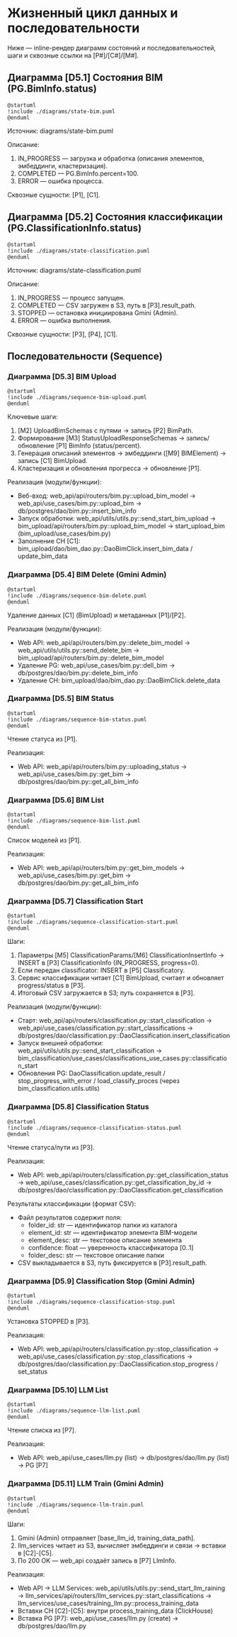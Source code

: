 # Жизненный цикл данных и последовательности

Ниже — inline-рендер диаграмм состояний и последовательностей, шаги и сквозные ссылки на [P#]/[C#]/[M#].

## Диаграмма [D5.1] Состояния BIM (PG.BimInfo.status)

<!-- puml: ./diagrams/state-bim.puml -->
```plantuml
@startuml
!include ./diagrams/state-bim.puml
@enduml
```

Источник: diagrams/state-bim.puml

Описание:
1. IN_PROGRESS — загрузка и обработка (описания элементов, эмбеддинги, кластеризация).
2. COMPLETED — PG.BimInfo.percent=100.
3. ERROR — ошибка процесса.

Сквозные сущности: [P1], [C1].

## Диаграмма [D5.2] Состояния классификации (PG.ClassificationInfo.status)

<!-- puml: ./diagrams/state-classification.puml -->
```plantuml
@startuml
!include ./diagrams/state-classification.puml
@enduml
```

Источник: diagrams/state-classification.puml

Описание:
1. IN_PROGRESS — процесс запущен.
2. COMPLETED — CSV загружен в S3, путь в [P3].result_path.
3. STOPPED — остановка инициирована Gmini (Admin).
4. ERROR — ошибка выполнения.

Сквозные сущности: [P3], [P4], [C1].

## Последовательности (Sequence)

### Диаграмма [D5.3] BIM Upload

<!-- puml: ./diagrams/sequence-bim-upload.puml -->
```plantuml
@startuml
!include ./diagrams/sequence-bim-upload.puml
@enduml
```

Ключевые шаги:
1. [M2] UploadBimSchemas с путями → запись [P2] BimPath.
2. Формирование [M3] StatusUploadResponseSchemas → запись/обновление [P1] BimInfo (status/percent).
3. Генерация описаний элементов → эмбеддинги ([M9] BIMElement) → запись [C1] BimUpload.
4. Кластеризация и обновления прогресса → обновление [P1].

Реализация (модули/функции):
- Веб-вход: web_api/api/routers/bim.py::upload_bim_model → web_api/use_cases/bim.py::upload_bim → db/postgres/dao/bim.py::insert_bim_info
- Запуск обработки: web_api/utils/utils.py::send_start_bim_upload → bim_upload/api/routers/bim.py::upload_bim_model → start_upload_bim (bim_upload/use_cases/bim.py)
- Заполнение CH [C1]: bim_upload/dao/bim_dao.py::DaoBimClick.insert_bim_data / update_bim_data

### Диаграмма [D5.4] BIM Delete (Gmini Admin)

<!-- puml: ./diagrams/sequence-bim-delete.puml -->
```plantuml
@startuml
!include ./diagrams/sequence-bim-delete.puml
@enduml
```

Удаление данных [C1] (BimUpload) и метаданных [P1]/[P2].

Реализация (модули/функции):
- Web API: web_api/api/routers/bim.py::delete_bim_model → web_api/utils/utils.py::send_delete_bim → bim_upload/api/routers/bim.py::delete_bim_model
- Удаление PG: web_api/use_cases/bim.py::dell_bim → db/postgres/dao/bim.py::delete_bim_info
- Удаление CH: bim_upload/dao/bim_dao.py::DaoBimClick.delete_data

### Диаграмма [D5.5] BIM Status

<!-- puml: ./diagrams/sequence-bim-status.puml -->
```plantuml
@startuml
!include ./diagrams/sequence-bim-status.puml
@enduml
```

Чтение статуса из [P1].

Реализация:
- Web API: web_api/api/routers/bim.py::uploading_status → web_api/use_cases/bim.py::get_bim → db/postgres/dao/bim.py::get_all_bim_info

### Диаграмма [D5.6] BIM List

<!-- puml: ./diagrams/sequence-bim-list.puml -->
```plantuml
@startuml
!include ./diagrams/sequence-bim-list.puml
@enduml
```

Список моделей из [P1].

Реализация:
- Web API: web_api/api/routers/bim.py::get_bim_models → web_api/use_cases/bim.py::get_bim → db/postgres/dao/bim.py::get_all_bim_info

### Диаграмма [D5.7] Classification Start

<!-- puml: ./diagrams/sequence-classification-start.puml -->
```plantuml
@startuml
!include ./diagrams/sequence-classification-start.puml
@enduml
```

Шаги:
1. Параметры [M5] ClassificationParams/[M6] ClassificationInsertInfo → INSERT в [P3] ClassificationInfo (IN_PROGRESS, progress=0).
2. Если передан classificator: INSERT в [P5] Classificatory.
3. Сервис классификации читает [C1] BimUpload, считает и обновляет progress/status в [P3].
4. Итоговый CSV загружается в S3; путь сохраняется в [P3].

Реализация (модули/функции):
- Старт: web_api/api/routers/classification.py::start_classification → web_api/use_cases/classification.py::start_classifications → db/postgres/dao/classification.py::DaoClassification.insert_classification
- Запуск внешней обработки: web_api/utils/utils.py::send_start_classification → bim_classification/use_cases/classifications_use_cases.py::classification_start
- Обновления PG: DaoClassification.update_result / stop_progress_with_error / load_classify_proces (через bim_classification.utils.utils)

### Диаграмма [D5.8] Classification Status

<!-- puml: ./diagrams/sequence-classification-status.puml -->
```plantuml
@startuml
!include ./diagrams/sequence-classification-status.puml
@enduml
```

Чтение статуса/пути из [P3].

Реализация:
- Web API: web_api/api/routers/classification.py::get_classification_status → web_api/use_cases/classification.py::get_classification_by_id → db/postgres/dao/classification.py::DaoClassification.get_classification

Результаты классификации (формат CSV):
- Файл результатов содержит поля:
  - folder_id: str — идентификатор папки из каталога
  - element_id: str — идентификатор элемента BIM-модели
  - element_desc: str — текстовое описание элемента
  - confidence: float — уверенность классификатора [0..1]
  - folder_desc: str — текстовое описание папки
- CSV выкладывается в S3, путь фиксируется в [P3].result_path.

### Диаграмма [D5.9] Classification Stop (Gmini Admin)

<!-- puml: ./diagrams/sequence-classification-stop.puml -->
```plantuml
@startuml
!include ./diagrams/sequence-classification-stop.puml
@enduml
```

Установка STOPPED в [P3].

Реализация:
- Web API: web_api/api/routers/classification.py::stop_classification → web_api/use_cases/classification.py::stop_classifications → db/postgres/dao/classification.py::DaoClassification.stop_progress / set_status

### Диаграмма [D5.10] LLM List

<!-- puml: ./diagrams/sequence-llm-list.puml -->
```plantuml
@startuml
!include ./diagrams/sequence-llm-list.puml
@enduml
```

Чтение списка из [P7].

Реализация:
- Web API: web_api/use_cases/llm.py (list) → db/postgres/dao/llm.py (list) → PG [P7]

### Диаграмма [D5.11] LLM Train (Gmini Admin)

<!-- puml: ./diagrams/sequence-llm-train.puml -->
```plantuml
@startuml
!include ./diagrams/sequence-llm-train.puml
@enduml
```

Шаги:
1. Gmini (Admin) отправляет [base_llm_id, training_data_path].
2. llm_services читает из S3, вычисляет эмбеддинги и связи → вставки в [C2]-[C5].
3. По 200 OK — web_api создаёт запись в [P7] LlmInfo.

Реализация:
- Web API → LLM Services: web_api/utils/utils.py::send_start_llm_raining → llm_services/api/routers/llm_services.py::start_classifications → llm_services/use_cases/training_llm.py::process_training_data
- Вставки CH [C2]-[C5]: внутри process_training_data (ClickHouse)
- Вставка PG [P7]: web_api/use_cases/llm.py (create) → db/postgres/dao/llm.py
